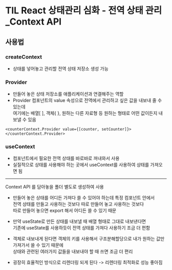 # TIL React 상태관리 심화 - 전역 상태 관리_Context API
## 사용법
### createContext
* 상태를 넣어놓고 관리할 전역 상태 저장소 생성 가능
### Provider
* 만들어 놓은 상태 저장소를 애플리케이션과 연결해주는 역할
* Provider 컴포넌트의 value 속성으로 전역에서 관리하고 싶은 값을 내보내 줄 수 있는데  
여기에는 배열[ ], 객체{ }, 원하는 다른 자료형 등 원하는 형태로 어떤 값이든지 내보낼 수 있음
```
<counterContext.Provider value={[counter, setCounter]}>
</counterContext.Provider>
```
### useContext
* 컴포넌트에서 필요한 전역 상태를 바로바로 꺼내와서 사용
* 실질적으로 상태를 사용해야 하는 곳에서 useContext를 사용하여 상태를 가져오면 됨  
<hr>
Context API 를 담아놓을 폴더 별도로 생성하여 사용   

* 만들어 놓은 상태를 어디든 가져다 쓸 수 있어야 하는데 특정 컴포넌트 안에서  
전역 상태를 만들고 사용하는 것보다 따로 만들어 놓고 사용하는 것보다  
따로 만들어 놓으면 export 해서 어디든 쓸 수 있기 때문

* 만약 useState로 만든 상태를 내보낼 때 배열 형태로 그대로 내보낸다면  
기존에 useState를 사용하듯이 전역 상태를 가져다 사용하기 조금 더 편함

* 객체로 내보내게 된다면 객체의 키를 사용해서 구조분해할당으로 내가 원하는 값만 가져가서 쓸 수 있기 때문에  
상태와 관련된 여러가지 값들을 내보내야 할 때 쓰면 조금 더 편리

* 굉장히 효율적인 방식으로 리렌더링 되게 된다 -> 리렌더링 최적화로 성능 좋아짐


